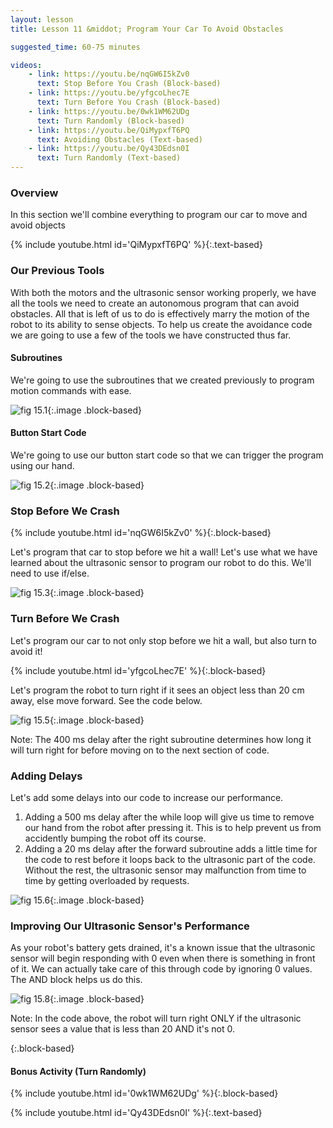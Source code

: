 ```yaml
---
layout: lesson
title: Lesson 11 &middot; Program Your Car To Avoid Obstacles

suggested_time: 60-75 minutes  

videos:
    - link: https://youtu.be/nqGW6I5kZv0
      text: Stop Before You Crash (Block-based)
	- link: https://youtu.be/yfgcoLhec7E
      text: Turn Before You Crash (Block-based)
	- link: https://youtu.be/0wk1WM62UDg
      text: Turn Randomly (Block-based)
	- link: https://youtu.be/QiMypxfT6PQ
      text: Avoiding Obstacles (Text-based)
	- link: https://youtu.be/Qy43DEdsn0I
      text: Turn Randomly (Text-based)
---
```




### Overview

In this section we'll combine everything to program our car to move and avoid objects

{% include youtube.html id='QiMypxfT6PQ' %}{:.text-based}


### Our Previous Tools

With both the motors and the ultrasonic sensor working properly, we have all the tools we need to create an autonomous program that can avoid obstacles.  All that is left of us to do is effectively marry the motion of the robot to its ability to sense objects.  To help us create the avoidance code we are going to use a few of the tools we have constructed thus far. 

#### Subroutines

We're going to use the subroutines that we created previously to program motion commands with ease.

![fig 15.1](fig-15_1.png){:.image .block-based}

#### Button Start Code

We're going to use our button start code so that we can trigger the program using our hand.

![fig 15.2](fig-15_2.png){:.image .block-based}

### Stop Before We Crash

{% include youtube.html id='nqGW6I5kZv0' %}{:.block-based}

Let's program that car to stop before we hit a wall!  Let's use what we have learned about the ultrasonic sensor to program our robot to do this.  We'll need to use if/else.

![fig 15.3](fig-15_3.png){:.image .block-based}



### Turn Before We Crash

Let's program our car to not only stop before we hit a wall, but also turn to avoid it!

<div markdown="1">

{% include youtube.html id='yfgcoLhec7E' %}{:.block-based}

Let's program the robot to turn right if it sees an object less than 20 cm away, else move forward.   See the code below.

![fig 15.5](fig-15_5.png){:.image .block-based}

Note: The 400 ms delay after the right subroutine determines how long it will turn right for before moving on to the next section of code.  

### Adding Delays 

Let's add some delays into our code to increase our performance.

1. Adding a 500 ms delay after the while loop will give us time to remove our hand from the robot after pressing it.  This is to help prevent us from accidently bumping the robot off its course.
2. Adding a 20 ms delay after the forward subroutine adds a little time for the code to rest before it loops back to the ultrasonic part of the code.  Without the rest, the ultrasonic sensor may malfunction from time to time by getting overloaded by requests.

![fig 15.6](fig-15_6.png){:.image .block-based}

### Improving Our Ultrasonic Sensor's Performance 

As your robot's battery gets drained, it's a known issue that the ultrasonic sensor will begin responding with 0 even when there is something in front of it.  We can actually take care of this through code by ignoring 0 values.  The AND block helps us do this.

![fig 15.8](fig-15_8.png){:.image .block-based}

Note: In the code above, the robot will turn right ONLY if the ultrasonic sensor sees a value that is less than 20 AND it's not 0.  

</div>{:.block-based}

#### Bonus Activity (Turn Randomly)

{% include youtube.html id='0wk1WM62UDg' %}{:.block-based}

{% include youtube.html id='Qy43DEdsn0I' %}{:.text-based}

